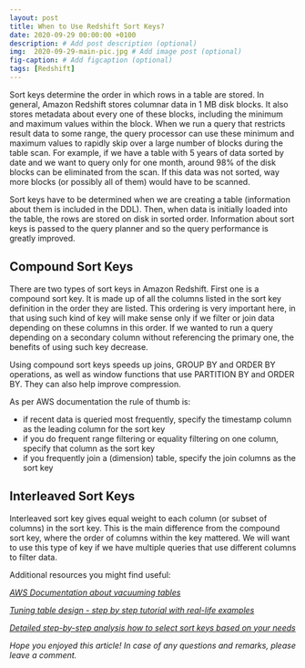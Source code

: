 ```yaml
---
layout: post
title: When to Use Redshift Sort Keys?
date: 2020-09-29 00:00:00 +0100
description: # Add post description (optional)
img:  2020-09-29-main-pic.jpg # Add image post (optional)
fig-caption: # Add figcaption (optional)
tags: [Redshift]
---
```


Sort keys determine the order in which rows in a table are stored. In general, Amazon Redshift stores columnar data in 1 MB disk blocks. It also stores metadata about every one of these blocks, including the minimum and maximum values within the block. When we run a query that restricts result data to some range, the query processor can use these minimum and maximum values to rapidly skip over a large number of blocks during the table scan. For example, if we have a table with 5 years of data sorted by date and we want to query only for one month, around 98% of the disk blocks can be eliminated from the scan. If this data was not sorted, way more blocks (or possibly all of them) would have to be scanned.

Sort keys have to be determined when we are creating a table (information about them is included in the DDL). Then, when data is initially loaded into the table, the rows are stored on disk in sorted order. Information about sort keys is passed to the query planner and so the query performance is greatly improved.

## Compound Sort Keys

There are two types of sort keys in Amazon Redshift. First one is a compound sort key. It is made up of all the columns listed in the sort key definition in the order they are listed. This ordering is very important here, in that using such kind of key will make sense only if we filter or join data depending on these columns in this order. If we wanted to run a query depending on a secondary column without referencing the primary one, the benefits of using such key decrease. 

Using compound sort keys speeds up joins, GROUP BY and ORDER BY operations, as well as window functions that use PARTITION BY and ORDER BY. They can also help improve compression.

As per AWS documentation the rule of thumb is:
- if recent data is queried most frequently, specify the timestamp column as the leading column for the sort key
- if you do frequent range filtering or equality filtering on one column, specify that column as the sort key
- if you frequently join a (dimension) table, specify the join columns as the sort key


## Interleaved Sort Keys

Interleaved sort key gives equal weight to each column (or subset of columns) in the sort key. This is the main difference from the compound sort key, where the order of columns within the key mattered. We will want to use this type of key if we have multiple queries that use different columns to filter data. 


Additional resources you might find useful:

_[AWS Documentation about vacuuming tables](https://docs.aws.amazon.com/redshift/latest/dg/t_Reclaiming_storage_space202.html)_

_[Tuning table design - step by step tutorial with real-life examples](https://docs.aws.amazon.com/redshift/latest/dg/tutorial-tuning-tables.html)_

_[Detailed step-by-step analysis how to select sort keys based on your needs](https://aws.amazon.com/blogs/big-data/amazon-redshift-engineerings-advanced-table-design-playbook-compound-and-interleaved-sort-keys/)_


_Hope you enjoyed this article! In case of any questions and remarks, please leave a comment._





